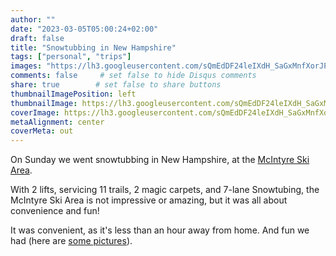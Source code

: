 ```yaml
---
author: ""
date: "2023-03-05T05:00:24+02:00"
draft: false
title: "Snowtubbing in New Hampshire"
tags: ["personal", "trips"]
images: "https://lh3.googleusercontent.com/sQmEdDF24leIXdH_SaGxMnfXorJPLLHGg4MwD8Y5DEUySZdlCRX_lvVquZn-T-54us-oJKfpDgUurGKxmkmHa4expLgG6KPSBT8KscAMtjZNiPkTcPtgnQRpA2cv14sAcNz_WhYUHg4=w2400"
comments: false     # set false to hide Disqus comments
share: true        # set false to share buttons
thumbnailImagePosition: left
thumbnailImage: https://lh3.googleusercontent.com/sQmEdDF24leIXdH_SaGxMnfXorJPLLHGg4MwD8Y5DEUySZdlCRX_lvVquZn-T-54us-oJKfpDgUurGKxmkmHa4expLgG6KPSBT8KscAMtjZNiPkTcPtgnQRpA2cv14sAcNz_WhYUHg4=w2400
coverImage: https://lh3.googleusercontent.com/sQmEdDF24leIXdH_SaGxMnfXorJPLLHGg4MwD8Y5DEUySZdlCRX_lvVquZn-T-54us-oJKfpDgUurGKxmkmHa4expLgG6KPSBT8KscAMtjZNiPkTcPtgnQRpA2cv14sAcNz_WhYUHg4=w2400
metaAlignment: center
coverMeta: out
---
```


On Sunday we went snowtubbing in New Hampshire, at the [McIntyre Ski Area](https://www.mcintyreskiarea.com/).

<!--more-->

With 2 lifts, servicing 11 trails, 2 magic carpets, and 7-lane Snowtubing, the McIntyre Ski Area is not impressive or amazing, but it was all about convenience and fun!

It was convenient, as it's less than an hour away from home. And fun we had (here are [some pictures](https://photos.app.goo.gl/JbwDUZ34PTNSzfmh6)).